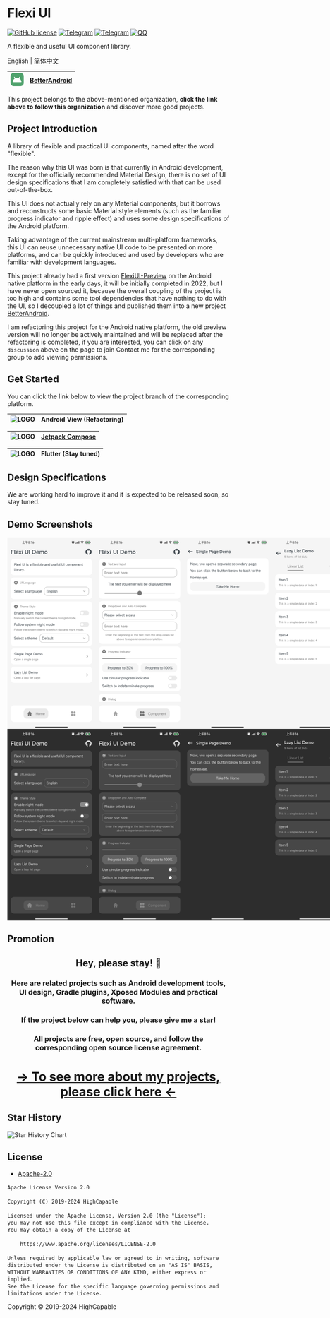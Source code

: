# Flexi UI

[![GitHub license](https://img.shields.io/github/license/BetterAndroid/FlexiUI?color=blue)](https://github.com/BetterAndroid/FlexiUI/blob/main/LICENSE)
[![Telegram](https://img.shields.io/badge/discussion-Telegram-blue.svg?logo=telegram)](https://t.me/BetterAndroid)
[![Telegram](https://img.shields.io/badge/discussion%20dev-Telegram-blue.svg?logo=telegram)](https://t.me/HighCapable_Dev)
[![QQ](https://img.shields.io/badge/discussion%20dev-QQ-blue.svg?logo=tencent-qq&logoColor=red)](https://qm.qq.com/cgi-bin/qm/qr?k=Pnsc5RY6N2mBKFjOLPiYldbAbprAU3V7&jump_from=webapi&authKey=X5EsOVzLXt1dRunge8ryTxDRrh9/IiW1Pua75eDLh9RE3KXE+bwXIYF5cWri/9lf)

A flexible and useful UI component library.

English | [简体中文](README-zh-CN.md)

| <img src="https://github.com/BetterAndroid/.github/blob/main/img-src/logo.png?raw=true" width = "30" height = "30" alt="LOGO"/> | [BetterAndroid](https://github.com/BetterAndroid) |
| ------------------------------------------------------------------------------------------------------------------------------- | ------------------------------------------------- |

This project belongs to the above-mentioned organization, **click the link above to follow this organization** and discover more good projects.

## Project Introduction

A library of flexible and practical UI components, named after the word "flexible".

The reason why this UI was born is that currently in Android development, except for the officially recommended Material Design, there is no set of UI design specifications that I am completely satisfied with that can be used out-of-the-box.

This UI does not actually rely on any Material components, but it borrows and reconstructs some basic Material style elements (such as the familiar progress indicator and ripple effect) and uses some design specifications of the Android platform.

Taking advantage of the current mainstream multi-platform frameworks, this UI can reuse unnecessary native UI code to be presented on more platforms, and can be quickly introduced and used by developers who are familiar with development languages.

This project already had a first version [FlexiUI-Preview](https://github.com/BetterAndroid/FlexiUI-Preview) on the Android native platform in the early days, it will be initially completed in 2022, but I have never open sourced it, because the overall coupling of the project is too high and contains some tool dependencies that have nothing to do with the UI, so I decoupled a lot of things and published them into a new project [BetterAndroid](https://github.com/BetterAndroid/BetterAndroid).

I am refactoring this project for the Android native platform, the old preview version will no longer be actively maintained and will be replaced after the refactoring is completed, if you are interested, you can click on any `discussion` above on the page to join Contact me for the corresponding group to add viewing permissions.

## Get Started

You can click the link below to view the project branch of the corresponding platform.

| <img src="https://developer.android.com/static/images/logos/android.svg" width = "30" height = "30" alt="LOGO"/> | Android View (Refactoring) |
| ---------------------------------------------------------------------------------------------------------------- | -------------------------- |

| <img src="https://developer.android.com/static/images/spot-icons/jetpack-compose.svg" width = "30" height = "30" alt="LOGO"/> | [Jetpack Compose](https://github.com/BetterAndroid/FlexiUI/tree/compose) |
| ----------------------------------------------------------------------------------------------------------------------------- | ------------------------------------------------------------------------ |


| <img src="https://avatars.githubusercontent.com/u/14101776?s=200&v=4" width = "30" height = "30" alt="LOGO"/> | Flutter (Stay tuned) |
| ------------------------------------------------------------------------------------------------------------- | -------------------- |

## Design Specifications

We are working hard to improve it and it is expected to be released soon, so stay tuned.

## Demo Screenshots

<div style="display: flex">
  <img src="img-src/day/shot-1.png" width = "200" alt="SCREENSHOT"/>
  <img src="img-src/day/shot-2.png" width = "200" alt="SCREENSHOT"/>
  <img src="img-src/day/shot-3.png" width = "200" alt="SCREENSHOT"/>
  <img src="img-src/day/shot-4.png" width = "200" alt="SCREENSHOT"/>
</div>

<div style="display: flex">
  <img src="img-src/night/shot-1.png" width = "200" alt="SCREENSHOT"/>
  <img src="img-src/night/shot-2.png" width = "200" alt="SCREENSHOT"/>
  <img src="img-src/night/shot-3.png" width = "200" alt="SCREENSHOT"/>
  <img src="img-src/night/shot-4.png" width = "200" alt="SCREENSHOT"/>
</div>

## Promotion

<!--suppress HtmlDeprecatedAttribute -->
<div align="center">
     <h2>Hey, please stay! 👋</h2>
     <h3>Here are related projects such as Android development tools, UI design, Gradle plugins, Xposed Modules and practical software. </h3>
     <h3>If the project below can help you, please give me a star! </h3>
     <h3>All projects are free, open source, and follow the corresponding open source license agreement. </h3>
     <h1><a href="https://github.com/fankes/fankes/blob/main/project-promote/README.md">→ To see more about my projects, please click here ←</a></h1>
</div>

## Star History

![Star History Chart](https://api.star-history.com/svg?repos=BetterAndroid/FlexiUI&type=Date)

## License

- [Apache-2.0](https://www.apache.org/licenses/LICENSE-2.0)

```
Apache License Version 2.0

Copyright (C) 2019-2024 HighCapable

Licensed under the Apache License, Version 2.0 (the "License");
you may not use this file except in compliance with the License.
You may obtain a copy of the License at

    https://www.apache.org/licenses/LICENSE-2.0

Unless required by applicable law or agreed to in writing, software
distributed under the License is distributed on an "AS IS" BASIS,
WITHOUT WARRANTIES OR CONDITIONS OF ANY KIND, either express or implied.
See the License for the specific language governing permissions and
limitations under the License.
```

Copyright © 2019-2024 HighCapable